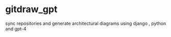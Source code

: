# gitdraw_gpt
sync repositories and generate architectural diagrams using django , python and gpt-4
